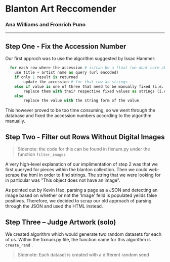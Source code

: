 # Blanton Art Reccomender

### Ana Williams and Fronrich Puno

---

## Step One - Fix the Accession Number

Our first approch was to use the algorithm suggested by Issac Hammer:

```python
  for each row where the accession # is/can be a float (we dont care about the others)
    use title + artist name as query (url encoded)
    if only 1 result is returned
        update the accession # for that row as strings
    else if value is one of three that need to be manually fixed (i.e. 2002.1, 2018.16, and the 2016.5 at index 826)
        replace them with their respective fixed values as strings (i.e. 2002.10, 2018.160, and 2016.50)
    else
        replace the value with the string form of the value
```

This however proved to be too time consuming, so we went through the database and fixed the accession numbers according to the algorithm manually.

## Step Two - Filter out Rows Without Digital Images

> Sidenote: the code for this can be found in fixnum.py under the function `filter_images`

A very high-level explanation of our implimentation of step 2 was that we first queryed for pieces within the blanton collection. Then we could web-scrape the html in order to find strings. The string that we were looking for in particular was "This object does not have an image".

As pointed out by Kevin Hao, parsing a page as a JSON and detecting an image based on whether or not the 'Image' feild is populated yeilds false positives. Therefore, we decided to scrap our old approach of parsing through the JSON and used the HTML instead.

## Step Three – Judge Artwork (solo)

We created algorithm which would generate two random datasets for each of us. Within the fixnum.py file, the function name for this algorithm is `create_rand` .

> Sidenote: Each dataset is created with a different random seed
